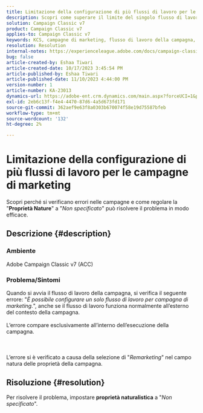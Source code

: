 ```yaml
---
title: Limitazione della configurazione di più flussi di lavoro per le campagne di marketing
description: Scopri come superare il limite del singolo flusso di lavoro nelle campagne di marketing.
solution: Campaign Classic v7
product: Campaign Classic v7
applies-to: Campaign Classic v7
keywords: KCS, campagne di marketing, flusso di lavoro della campagna, remarketing, campo Natura, ACC, Adobe Campaign Classic, risoluzione dei problemi
resolution: Resolution
internal-notes: https://experienceleague.adobe.com/docs/campaign-classic/using/orchestrating-campaigns/orchestrate-campaigns/marketing-campaign-templates.html?lang=en#general-configuration
bug: false
article-created-by: Eshaa Tiwari
article-created-date: 10/17/2023 3:45:54 PM
article-published-by: Eshaa Tiwari
article-published-date: 11/10/2023 4:44:00 PM
version-number: 1
article-number: KA-23013
dynamics-url: https://adobe-ent.crm.dynamics.com/main.aspx?forceUCI=1&pagetype=entityrecord&etn=knowledgearticle&id=b4942d3f-046d-ee11-8df0-6045bd006a22
exl-id: 2eb6c13f-f4e4-4470-87d6-4a5d673fd171
source-git-commit: 362aef9e63f8a0303b670074f58e19d75587bfeb
workflow-type: tm+mt
source-wordcount: '132'
ht-degree: 2%

---
```


# Limitazione della configurazione di più flussi di lavoro per le campagne di marketing


Scopri perché si verificano errori nelle campagne e come regolare la &quot;<b>Proprietà Nature</b>&quot; a &quot;*Non specificato*&quot; può risolvere il problema in modo efficace.

## Descrizione {#description}


### Ambiente

Adobe Campaign Classic v7 (ACC)

### Problema/Sintomi

Quando si avvia il flusso di lavoro della campagna, si verifica il seguente errore: &quot;*È possibile configurare un solo flusso di lavoro per campagna di marketing.*&quot;, anche se il flusso di lavoro funziona normalmente all’esterno del contesto della campagna.
<br><br>L’errore compare esclusivamente all’interno dell’esecuzione della campagna.<br><br> <br><br>L’errore si è verificato a causa della selezione di &quot;*Remarketing*&quot; nel campo natura delle proprietà della campagna.<br>

## Risoluzione {#resolution}


Per risolvere il problema, impostare <b>proprietà naturalistica</b> a &quot;*Non specificato*&quot;.
